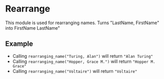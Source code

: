 Rearrange
==========

This module is used for rearranging names.
Turns "LastName, FirstName" into FirstName LastName"

## Example 

* Calling `rearranging_name("Turing, Alan")` will return `"Alan Turing"`
* Calling `rearranging_name("Hopper, Grace M.")` will return `"Hopper M. Grace"`
* Calling `rearranging_name("Voltaire")` will return `"Voltaire"`